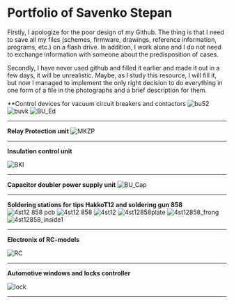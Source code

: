 # Portfolio of Savenko Stepan

  Firstly, I apologize for the poor design of my Github. The thing is that I need to save all my files (schemes, firmware, drawings, reference information, programs, etc.) on a flash drive. In addition, I work alone and I do not need to exchange information with someone about the predisposition of cases.
  
  Secondly, I have never used github and filled it earlier and made it out in a few days, it will be unrealistic. Maybe, as I study this resource, I will fill it, but now I managed to implement the only right decision to do everything in one form of a file in the photographs and a brief description for them.
  
  
  **Control devices for vacuum circuit breakers and contactors
  ![bu52](https://user-images.githubusercontent.com/121791547/210490596-3881d87b-d801-4a51-837d-11fdf1844f35.jpeg)
  ![buvk](https://user-images.githubusercontent.com/121791547/210490598-9fa4e61f-f78f-4776-9882-33edaa39c08e.jpeg)
  ![BU_Ed](https://user-images.githubusercontent.com/121791547/234201305-16a631b8-5b0f-4780-808f-ec246675285d.jpg)

  --------------------------------------------------------------
  
  **Relay Protection unit**
  ![MKZP](https://user-images.githubusercontent.com/121791547/234201333-06819ec8-2ee3-4c8c-a3e7-47f0e624673c.jpg)

  --------------------------------------------------------------
  
  **Insulation control unit**

  ![BKI](https://user-images.githubusercontent.com/121791547/234201496-c1c49d13-8182-4b3a-88aa-3e812e65219a.jpg)

  --------------------------------------------------------------
  
  **Сapacitor doubler power supply unit**
  ![BU_Cap](https://user-images.githubusercontent.com/121791547/234201859-690eb7f0-064d-40d7-8086-deb5a8e7fb48.jpg)

  --------------------------------------------------------------
   
  
 **Soldering stations for tips HakkoT12 and soldering gun 858**
![4st12 858 pcb](https://user-images.githubusercontent.com/121791547/210490588-48078dfe-7a0b-4f98-97fd-dafd3ac99f27.jpeg)
![4st12 858](https://user-images.githubusercontent.com/121791547/210490593-a613565b-30e9-4f48-9818-d80680a75d74.jpeg)
![4st12](https://user-images.githubusercontent.com/121791547/210490595-426260a1-785e-4c41-8e07-e259f5e8527a.jpeg)
![4st12858plate](https://user-images.githubusercontent.com/121791547/233775082-4e7924a3-bd88-4e9e-aff1-ed65b07316c6.jpg)
![4st12858_frong](https://user-images.githubusercontent.com/121791547/233775085-62cc5792-8c5c-4b23-ad66-2859bcf97719.jpg)
![4st12858_inside1](https://user-images.githubusercontent.com/121791547/233775086-46f33b63-329b-472b-b838-a449388e827a.jpg)


--------------------------------------------------------------

  **Electronix of RC-models**
  
  ![RC](https://user-images.githubusercontent.com/121791547/210490603-3deb1462-f6a2-4064-9905-683616ffaf7a.jpeg)
  
  --------------------------------------------------------------
  
  **Automotive windows and locks controller**
 
 ![lock](https://user-images.githubusercontent.com/121791547/210490601-2aef58c9-fb07-4398-a64e-cb4fe9454be8.jpeg)
 
 --------------------------------------------------------------



  

